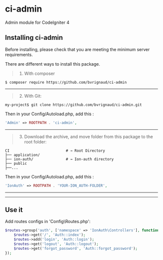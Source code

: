 # ci-admin
Admin module for CodeIgniter 4

## Installing ci-admin

Before installing, please check that you are meeting the minimum server requirements.

There are different ways to install this package.


> 1. With composer

```shell
$ composer require https://github.com/bvrignaud/ci-admin
```
---

> 2. With Git:

```shell
my-project$ git clone https://github.com/bvrignaud/ci-admin.git
```
Then in your Config/Autoload.php, add this :
```php
'Admin' => ROOTPATH . 'ci-admin',
```

---

> 3. Download the archive, and move folder from this package to the root folder:

```shell
CI                          # → Root Directory
├── application/
├── ion-auth/               # → Ion-auth directory
├── public
├──...
```
Then in your Config/Autoload.php, add this :
```php
'IonAuth' => ROOTPATH . 'YOUR-ION_AUTH-FOLDER',
```

---
---

## Use it

Add routes configs in 'Config\Routes.php':
```php
$routes->group('auth', ['namespace' => 'IonAuth\Controllers'], function ($routes) {
	$routes->get('/', 'Auth::index');
	$routes->add('login', 'Auth::login');
	$routes->get('logout', 'Auth::logout');
	$routes->get('forgot_password', 'Auth::forgot_password');
});
```
